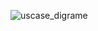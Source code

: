 ![uscase_digrame](M:\Alx\repos\alx-airbnb-project-documentation\use-case-diagram\use_case.drawio.png)